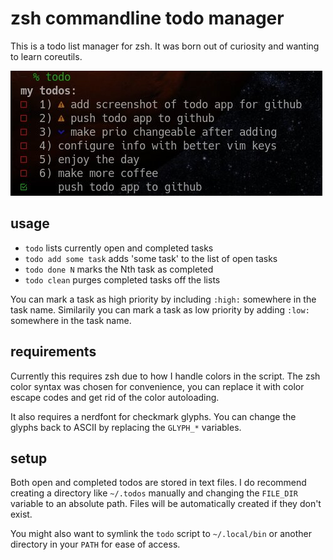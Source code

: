 # zsh commandline todo manager

This is a todo list manager for zsh. It was born out of curiosity and
wanting to learn coreutils.

![screenshot](screenshot.jpg)

## usage

* `todo` lists currently open and completed tasks
* `todo add some task` adds 'some task' to the list of open tasks
* `todo done N` marks the Nth task as completed
* `todo clean` purges completed tasks off the lists

You can mark a task as high priority by including `:high:` somewhere
in the task name. Similarily you can mark a task as low priority by
adding `:low:` somewhere in the task name.

## requirements

Currently this requires zsh due to how I handle colors in the script.
The zsh color syntax was chosen for convenience, you can replace it with
color escape codes and get rid of the color autoloading.

It also requires a nerdfont for checkmark glyphs. You can change the 
glyphs back to ASCII by replacing the `GLYPH_*` variables. 

## setup 

Both open and completed todos are stored in text files. I do recommend
creating a directory like `~/.todos` manually and changing the `FILE_DIR`
variable to an absolute path. Files will be automatically created if they
don't exist.

You might also want to symlink the `todo` script to `~/.local/bin` or 
another directory in your `PATH` for ease of access.

